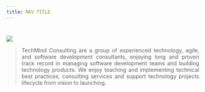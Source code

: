 ```yaml
---
title: NAV TITLE 
---
```

#

<div data-type="logo">
      <a href="http://techmindsconsulting.io/" target="new"><img style="background-position: center center;background-repeat: no-repeat;" data-setting="border" src="https://images.builderservices.io/s/cdn/v1.0/i/m?url=https%3A%2F%2Fstorage.googleapis.com%2Fproduction-domaincom-v1-0-4%2F364%2F1025364%2FhhOnWdGD%2F5060858bb6084280898acaa6bcbea091&amp;methods=resize%2C500%2C5000">
      </a>
 </div>

<blockquote style="text-align: justify;">TechMind Consulting are a group of experienced technology, agile, and software development consultants, enjoying long and proven track record in managing software development teams and building technology products. We enjoy teaching and implementing technical best practices, consulting services and support technology projects lifecycle from vision to launching. </blockquote>